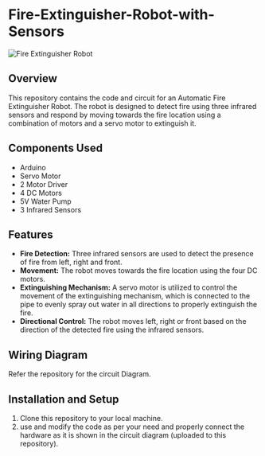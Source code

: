# Fire-Extinguisher-Robot-with-Sensors

![Fire Extinguisher Robot](https://iiitaphyd-my.sharepoint.com/:i:/g/personal/adityaraj_singh_students_iiit_ac_in/EVvOU8CYcW5CsxSi4IpRDb0BG7yl3WonXeVuAv-zNhL-cQ?e=nITyi1)

## Overview

This repository contains the code and circuit for an Automatic Fire Extinguisher Robot. The robot is designed to detect fire using three infrared sensors and respond by moving towards the fire location using a combination of motors and a servo motor to extinguish it.

## Components Used

- Arduino
- Servo Motor
- 2 Motor Driver
- 4 DC Motors
- 5V Water Pump
- 3 Infrared Sensors

## Features

- **Fire Detection:** Three infrared sensors are used to detect the presence of fire from left, right and front.
- **Movement:** The robot moves towards the fire location using the four DC motors.
- **Extinguishing Mechanism:** A servo motor is utilized to control the movement of the extinguishing mechanism, which is connected to the pipe to evenly spray out water in all directions to properly extinguish the fire.
- **Directional Control:** The robot moves left, right or front based on the direction of the detected fire using the infrared sensors.

## Wiring Diagram

Refer the repository for the circuit Diagram.

## Installation and Setup

1. Clone this repository to your local machine.
2. use and modify the code as per your need and properly connect the hardware as it is shown in the circuit diagram (uploaded to this repository).


